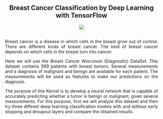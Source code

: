 
<div align="center">
  
## Breast Cancer Classification by Deep Learning with TensorFlow
</div>


<div align="center">
<img src="https://user-images.githubusercontent.com/69224996/96684879-292be580-1331-11eb-872e-a13ab3774382.jpg" >
</div>

<br />

<div align="justify">

Breast cancer is a disease in which cells in the breast grow out of control. There are different kinds of breast cancer. The kind of breast cancer depends on which cells in the breast turn into cancer.

Here we will use the Breast Cancer Wisconsin (Diagnostic) DataSet. This dataset contains 569 patients with breast tumors. Several measurements and a diagnosis of malignant and benign are available for each patient. The measurements will be used as features to make our predictions on the diagnosis. 

The purpose of this Kernel is to develop a neural network that is capable of accurately predicting whether a tumor is benign or malignant, given several measurements. For this purpose, first we will analyze this dataset and then try three diffenet deep learning classification models with and without early stopping and droupout layers and compare the obtained results.

</div>


